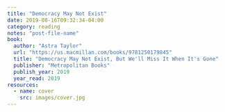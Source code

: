 ```yaml
---
title: "Democracy May Not Exist"
date: 2019-08-16T09:32:34-04:00
category: reading
notes: "post-file-name"
book:
  author: "Astra Taylor"
  url: "https://us.macmillan.com/books/9781250179845"
  title: "Democracy May Not Exist, But We'll Miss It When It's Gone"
  publisher: "Metropolitan Books"
  publish_year: 2019
  year_read: 2019
resources:
  - name: cover
    src: images/cover.jpg
---
```


